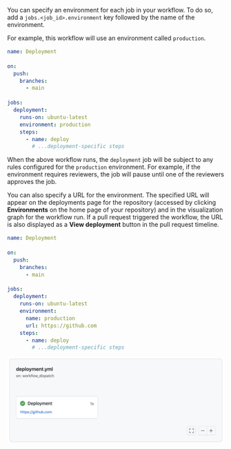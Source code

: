 You can specify an environment for each job in your workflow. To do so, add a `jobs.<job_id>.environment` key followed by the name of the environment.

For example, this workflow will use an environment called `production`.

```yaml
name: Deployment

on:
  push:
    branches:
      - main

jobs:
  deployment:
    runs-on: ubuntu-latest
    environment: production
    steps:
      - name: deploy
        # ...deployment-specific steps
```

When the above workflow runs, the `deployment` job will be subject to any rules configured for the `production` environment. For example, if the environment requires reviewers, the job will pause until one of the reviewers approves the job.

You can also specify a URL for the environment. The specified URL will appear on the deployments page for the repository (accessed by clicking **Environments** on the home page of your repository) and in the visualization graph for the workflow run. If a pull request triggered the workflow, the URL is also displayed as a **View deployment** button in the pull request timeline.

```yaml
name: Deployment

on:
  push:
    branches:
      - main

jobs:
  deployment:
    runs-on: ubuntu-latest
    environment: 
      name: production
      url: https://github.com
    steps:
      - name: deploy
        # ...deployment-specific steps
```

![Workflow graph with URL](/assets/images/help/images/deploy-graph.png)